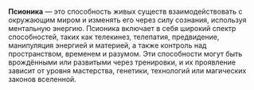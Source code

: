 **Псионика** — это способность живых существ взаимодействовать с окружающим миром и изменять его через силу сознания, используя ментальную энергию. Псионика включает в себя широкий спектр способностей, таких как телекинез, телепатия, предвидение, манипуляция энергией и материей, а также контроль над пространством, временем и разумом. Эти способности могут быть врождёнными или развитыми через тренировки, и их проявление зависит от уровня мастерства, генетики, технологий или магических законов вселенной.